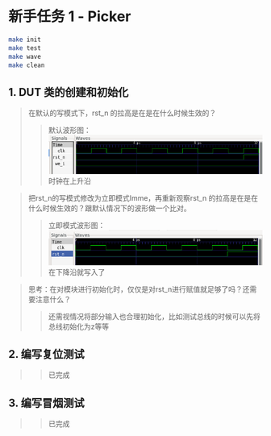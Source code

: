 # 新手任务 1 - Picker

```bash
make init
make test
make wave
make clean
```


## 1. DUT 类的创建和初始化

> 在默认的写模式下，rst_n 的拉高是在是在什么时候生效的？
> > 默认波形图：
> > ![wave1.png](resource/wave1.png)
> > 时钟在上升沿

> 把rst_n的写模式修改为立即模式Imme，再重新观察rst_n 的拉高是在是在什么时候生效的？跟默认情况下的波形做一个比对。
> > 立即模式波形图：
> > ![wave2.png](resource/wave2.png)
> > 在下降沿就写入了

> 思考：在对模块进行初始化时，仅仅是对rst_n进行赋值就足够了吗？还需要注意什么？
> > 还需视情况将部分输入也合理初始化，比如测试总线的时候可以先将总线初始化为z等等

## 2. 编写复位测试

> > 已完成

## 3. 编写冒烟测试

> > 已完成
